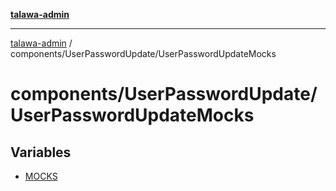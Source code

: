 [**talawa-admin**](../../../README.md)

***

[talawa-admin](../../../README.md) / components/UserPasswordUpdate/UserPasswordUpdateMocks

# components/UserPasswordUpdate/UserPasswordUpdateMocks

## Variables

- [MOCKS](variables/MOCKS.md)
